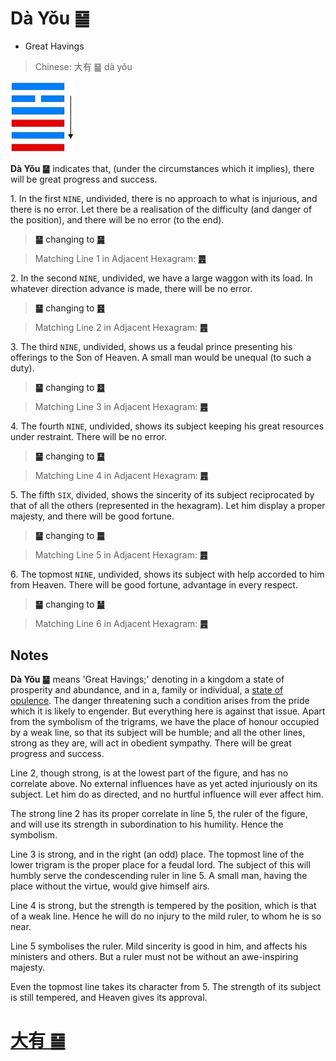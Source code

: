 # Dà Yǒu ䷍

* Great Havings

> Chinese: 大有 ䷍ dà yǒu

<a id="p-88"/>

<img src="shapes/14.10.jpg" width="101" alt="大有">

**Dà Yǒu ䷍** indicates that, (under the circumstances which it implies), there will be great progress and success.

1.<a id="14.1"/> In the first `NINE`, undivided, there is no approach to what is injurious, and there is no error. Let there be a realisation of the difficulty (and danger of the position), and there will be no error (to the end).

> **䷍** changing to [**䷱**](e9bc8eding.md)

> Matching Line 1 in Adjacent Hexagram: [**䷌**](e5908ce4babatongren.md#13.1)

2.<a id="14.2"/> In the second `NINE`, undivided, we have a large waggon with its load. In whatever direction advance is made, there will be no error.

> **䷍** changing to [**䷝**](e7a6bbli.md)

> Matching Line 2 in Adjacent Hexagram: [**䷌**](e5908ce4babatongren.md#13.2)

3.<a id="14.3"/> The third `NINE`, undivided, shows us a feudal prince presenting his offerings to the Son of Heaven. A small man would be unequal (to such a duty).

> **䷍** changing to [**䷥**](e79dbdkui.md)

> Matching Line 3 in Adjacent Hexagram: [**䷌**](e5908ce4babatongren.md#13.3)

4.<a id="14.4"/> The fourth `NINE`, undivided, shows its subject keeping his great resources under restraint. There will be no error.

> **䷍** changing to [**䷙**](e5a4a7e89384daxu.md)

> Matching Line 4 in Adjacent Hexagram: [**䷌**](e5908ce4babatongren.md#13.4)

5.<a id="14.5"/> The fifth `SIX`, divided, shows the sincerity of its subject reciprocated by that of all the others (represented in the hexagram). Let him display a proper majesty, and there will be good fortune.

> **䷍** changing to [**䷀**](e4b9beqian.md)

> Matching Line 5 in Adjacent Hexagram: [**䷌**](e5908ce4babatongren.md#13.5)

6.<a id="14.6"/> The topmost `NINE`, undivided, shows its subject with help accorded to him from Heaven. There will be good fortune, advantage in every respect.

> **䷍** changing to [**䷡**](e5a4a7e5a3aedazhuang.md)

> Matching Line 6 in Adjacent Hexagram: [**䷌**](e5908ce4babatongren.md#13.6)

## Notes

**Dà Yǒu ䷍** means 'Great Havings;' denoting in a kingdom a state of prosperity and abundance, and in a, family or individual, a [state of opulence](e8b0a6qian.md#p-89). The danger threatening such a condition arises from the pride which it is likely to engender. But everything here is against that issue. Apart from the symbolism of the trigrams, we have the place of honour occupied by a weak line, so that its subject will be humble; and all the other lines, strong as they are, will act in obedient sympathy. There will be great progress and success.

Line 2, though strong, is at the lowest part of the figure, and has no correlate above. No external influences have as yet acted injuriously on its subject. Let him do as directed, and no hurtful influence will ever affect him.

The strong line 2 has its proper correlate in line 5, the ruler of the figure, and will use its strength in subordination to his humility. Hence the symbolism.

Line 3 is strong, and in the right (an odd) place. The topmost line of the lower trigram is the proper place for a feudal lord. The subject of this will humbly serve the condescending ruler in line 5. A small man, having the place without the virtue, would give himself airs.

Line 4 is strong, but the strength is tempered by the position, which is that of a weak line. Hence he will do no injury to the mild ruler, to whom he is so near.

Line 5 symbolises the ruler. Mild sincerity is good in him, and affects his ministers and others. But a ruler must not be without an awe-inspiring majesty.

Even the topmost line takes its character from 5. The strength of its subject is still tempered, and Heaven gives its approval.

# [大有 ䷍](e5a4a7e69c89dayou_cn.md)
